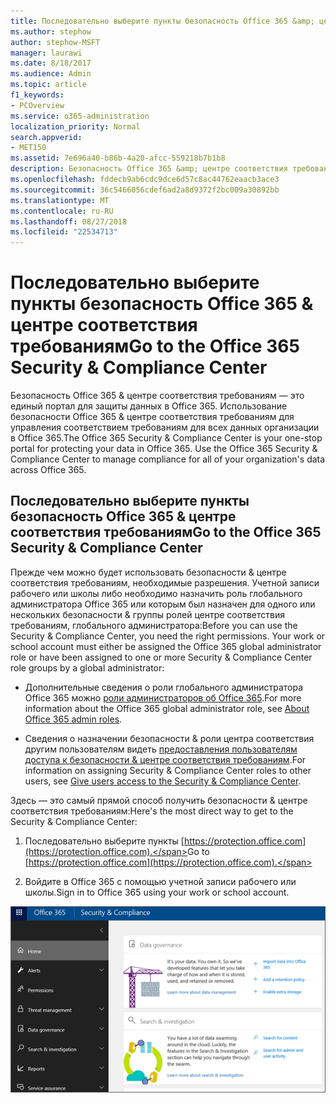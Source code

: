 ```yaml
---
title: Последовательно выберите пункты безопасность Office 365 &amp; центре соответствия требованиям
ms.author: stephow
author: stephow-MSFT
manager: laurawi
ms.date: 8/18/2017
ms.audience: Admin
ms.topic: article
f1_keywords:
- PCOverview
ms.service: o365-administration
localization_priority: Normal
search.appverid:
- MET150
ms.assetid: 7e696a40-b86b-4a20-afcc-559218b7b1b8
description: Безопасность Office 365 &amp; центре соответствия требованиям — это единый портал для защиты данных в Office 365. Использование безопасности Office 365 &amp; центре соответствия требованиям для управления соответствием требованиям для всех данных организации в Office 365.
ms.openlocfilehash: fddecb9ab6cdc9dce6d57c8ac44762eaacb3ace3
ms.sourcegitcommit: 36c5466056cdef6ad2a8d9372f2bc009a30892bb
ms.translationtype: MT
ms.contentlocale: ru-RU
ms.lasthandoff: 08/27/2018
ms.locfileid: "22534713"
---
```

# <a name="go-to-the-office-365-security-amp-compliance-center"></a><span data-ttu-id="45afa-104">Последовательно выберите пункты безопасность Office 365 &amp; центре соответствия требованиям</span><span class="sxs-lookup"><span data-stu-id="45afa-104">Go to the Office 365 Security &amp; Compliance Center</span></span>

<span data-ttu-id="45afa-p102">Безопасность Office 365 &amp; центре соответствия требованиям — это единый портал для защиты данных в Office 365. Использование безопасности Office 365 &amp; центре соответствия требованиям для управления соответствием требованиям для всех данных организации в Office 365.</span><span class="sxs-lookup"><span data-stu-id="45afa-p102">The Office 365 Security &amp; Compliance Center is your one-stop portal for protecting your data in Office 365. Use the Office 365 Security &amp; Compliance Center to manage compliance for all of your organization's data across Office 365.</span></span>
  
## <a name="go-to-the-office-365-security-amp-compliance-center"></a><span data-ttu-id="45afa-107">Последовательно выберите пункты безопасность Office 365 &amp; центре соответствия требованиям</span><span class="sxs-lookup"><span data-stu-id="45afa-107">Go to the Office 365 Security &amp; Compliance Center</span></span>

<span data-ttu-id="45afa-p103">Прежде чем можно будет использовать безопасности &amp; центре соответствия требованиям, необходимые разрешения. Учетной записи рабочего или школы либо необходимо назначить роль глобального администратора Office 365 или которым был назначен для одного или нескольких безопасности &amp; группы ролей центре соответствия требованиям, глобального администратора:</span><span class="sxs-lookup"><span data-stu-id="45afa-p103">Before you can use the Security &amp; Compliance Center, you need the right permissions. Your work or school account must either be assigned the Office 365 global administrator role or have been assigned to one or more Security &amp; Compliance Center role groups by a global administrator:</span></span>
  
- <span data-ttu-id="45afa-110">Дополнительные сведения о роли глобального администратора Office 365 можно [роли администраторов об Office 365](https://support.office.com/article/da585eea-f576-4f55-a1e0-87090b6aaa9d).</span><span class="sxs-lookup"><span data-stu-id="45afa-110">For more information about the Office 365 global administrator role, see [About Office 365 admin roles](https://support.office.com/article/da585eea-f576-4f55-a1e0-87090b6aaa9d).</span></span> 
    
- <span data-ttu-id="45afa-111">Сведения о назначении безопасности &amp; роли центра соответствия другим пользователям видеть [предоставления пользователям доступа к безопасности &amp; центре соответствия требованиям](grant-access-to-the-security-and-compliance-center.md).</span><span class="sxs-lookup"><span data-stu-id="45afa-111">For information on assigning Security &amp; Compliance Center roles to other users, see [Give users access to the Security &amp; Compliance Center](grant-access-to-the-security-and-compliance-center.md).</span></span>
    
<span data-ttu-id="45afa-112">Здесь — это самый прямой способ получить безопасности &amp; центре соответствия требованиям:</span><span class="sxs-lookup"><span data-stu-id="45afa-112">Here's the most direct way to get to the Security &amp; Compliance Center:</span></span>
  
1. <span data-ttu-id="45afa-113">Последовательно выберите пункты [https://protection.office.com](https://protection.office.com).</span><span class="sxs-lookup"><span data-stu-id="45afa-113">Go to [https://protection.office.com](https://protection.office.com).</span></span>
    
2. <span data-ttu-id="45afa-114">Войдите в Office 365 с помощью учетной записи рабочего или школы.</span><span class="sxs-lookup"><span data-stu-id="45afa-114">Sign in to Office 365 using your work or school account.</span></span>
    
![Безопасность Office 365 &amp; домашнюю страницу центра соответствия требованиям](media/f1d35324-ac44-4f59-96a7-b11767b43201.png)
  

